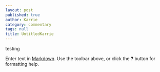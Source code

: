 ```yaml
---
layout: post
published: true
author: Karrie
category: commentary
tags: null
title: UntitledKarrie
---
```


testing

Enter text in [Markdown](http://daringfireball.net/projects/markdown/). Use the toolbar above, or click the **?** button for formatting help.
